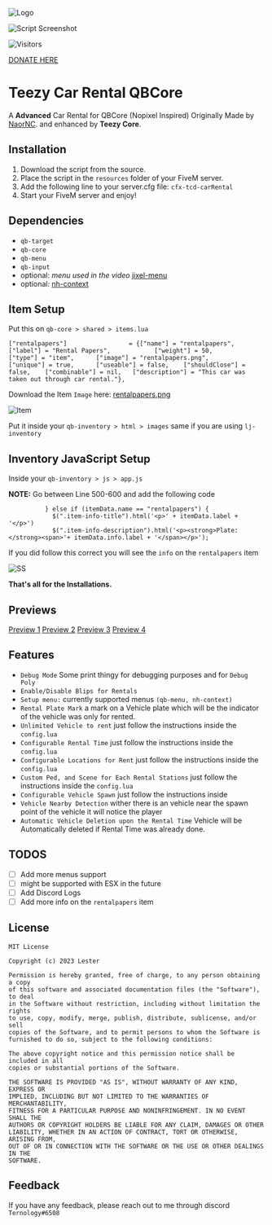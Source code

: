 
![Logo](https://media.discordapp.net/attachments/1020000303078199326/1114342182321655849/Teezy_Core_with_text.png)


![Script Screenshot](https://media.discordapp.net/attachments/1018054474926915676/1114372602903920650/Advanced_Car_Rental.png?width=1246&height=701)

![Visitors](https://api.visitorbadge.io/api/visitors?path=https%3A%2F%2Fgithub.com%2FTeezy-Core%2Fteezy-Carrental&label=Visitors&countColor=%23263759) 

[DONATE HERE](https://www.buymeacoffee.com/teezycore)
# Teezy Car Rental QBCore



A **Advanced** Car Rental for QBCore (Nopixel Inspired) Originally Made by [NaorNC](https://github.com/NaorNC). and enhanced by **Teezy Core**.
## Installation

1. Download the script from the source.
2. Place the script in the `resources` folder of your FiveM server.
3. Add the following line to your server.cfg file: `cfx-tcd-carRental`
4. Start your FiveM server and enjoy!

## Dependencies

- `qb-target`
- `qb-core`
- `qb-menu`
- `qb-input`
- optional: *menu used in the video* [jixel-menu](https://github.com/jimathy/jixel-menu)
- optional: [nh-context](https://github.com/whooith/nh-context)


## Item Setup

Put this on `qb-core > shared > items.lua`
```
["rentalpapers"]				 = {["name"] = "rentalpapers", 					["label"] = "Rental Papers", 			["weight"] = 50, 		["type"] = "item", 		["image"] = "rentalpapers.png", 		["unique"] = true, 		["useable"] = false, 	["shouldClose"] = false, 	["combinable"] = nil, 	["description"] = "This car was taken out through car rental."},
```

Download the Item `Image` here:
[rentalpapers.png](https://camo.githubusercontent.com/f4d5ba69f4e562213d609e8c53721e74f7703096f2d20869b6585cd89e9673a8/68747470733a2f2f692e6962622e636f2f73674735486b362f72656e74616c7061706572732e706e67)

![Item](https://camo.githubusercontent.com/f4d5ba69f4e562213d609e8c53721e74f7703096f2d20869b6585cd89e9673a8/68747470733a2f2f692e6962622e636f2f73674735486b362f72656e74616c7061706572732e706e67)

Put it inside your `qb-inventory > html > images` same if you are using `lj-inventory`

## Inventory JavaScript Setup

Inside your `qb-inventory > js > app.js`

**NOTE:** Go between Line 500-600 and add the following code

```
          } else if (itemData.name == "rentalpapers") {
            $(".item-info-title").html('<p>' + itemData.label + '</p>')
            $(".item-info-description").html('<p><strong>Plate: </strong><span>'+ itemData.info.label + '</span></p>');
```
If you did follow this correct you will see the `info` on the `rentalpapers` item

![SS](https://media.discordapp.net/attachments/1018054474926915676/1114360823972888668/image.png)

**That's all for the Installations.**
## Previews

[Preview 1](https://streamable.com/6cc80x)
[Preview 2](https://streamable.com/il9l1n)
[Preview 3](https://streamable.com/p50vks)
[Preview 4](https://streamable.com/fys36g)


## Features
- `Debug Mode` Some print thingy for debugging purposes and for `Debug Poly`
- `Enable/Disable Blips for Rentals`
- `Setup menu:` currently supported menus `(qb-menu, nh-context)`
- `Rental Plate Mark` a mark on a Vehicle plate which will be the indicator of the vehicle was only for rented.
- `Unlimited Vehicle to rent` just follow the instructions inside the `config.lua`
- `Configurable Rental Time` just follow the instructions inside the `config.lua`
- `Configurable Locations for Rent` just follow the instructions inside the `config.lua`
- `Custom Ped, and Scene for Each Rental Stations` just follow the instructions inside the `config.lua`
- `Configurable Vehicle Spawn` just follow the instructions inside 
- `Vehicle Nearby Detection` wither there is an vehicle near the spawn point of the vehicle it will notice the player
- `Automatic Vehicle Deletion upon the Rental Time` Vehicle will be Automatically deleted if Rental Time was already done.

## TODOS

- [ ] Add more menus support
- [ ] might be supported with ESX in the future
- [ ] Add Discord Logs
- [ ] Add more info on the `rentalpapers` item
## License

```
MIT License

Copyright (c) 2023 Lester

Permission is hereby granted, free of charge, to any person obtaining a copy
of this software and associated documentation files (the "Software"), to deal
in the Software without restriction, including without limitation the rights
to use, copy, modify, merge, publish, distribute, sublicense, and/or sell
copies of the Software, and to permit persons to whom the Software is
furnished to do so, subject to the following conditions:

The above copyright notice and this permission notice shall be included in all
copies or substantial portions of the Software.

THE SOFTWARE IS PROVIDED "AS IS", WITHOUT WARRANTY OF ANY KIND, EXPRESS OR
IMPLIED, INCLUDING BUT NOT LIMITED TO THE WARRANTIES OF MERCHANTABILITY,
FITNESS FOR A PARTICULAR PURPOSE AND NONINFRINGEMENT. IN NO EVENT SHALL THE
AUTHORS OR COPYRIGHT HOLDERS BE LIABLE FOR ANY CLAIM, DAMAGES OR OTHER
LIABILITY, WHETHER IN AN ACTION OF CONTRACT, TORT OR OTHERWISE, ARISING FROM,
OUT OF OR IN CONNECTION WITH THE SOFTWARE OR THE USE OR OTHER DEALINGS IN THE
SOFTWARE.
```
## Feedback

If you have any feedback, please reach out to me through discord `Ternology#6508`

